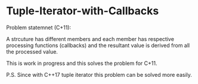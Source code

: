 # Tuple-Iterator-with-Callbacks
Problem statemnet (C+11):

A strcuture has different members and each member has respective processing functions (callbacks) and the resultant value is derived from all the processed value. 

This is work in progress and this solves the problem for C+11. 

P.S. Since with C++17 tuple iterator this problem can be solved more easily.
